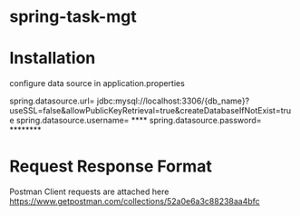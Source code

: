 # spring-task-mgt

# Installation

configure data source in application.properties

spring.datasource.url= jdbc:mysql://localhost:3306/{db_name}?useSSL=false&allowPublicKeyRetrieval=true&createDatabaseIfNotExist=true
spring.datasource.username= ****
spring.datasource.password= ********



# Request Response Format
Postman Client requests are attached here
https://www.getpostman.com/collections/52a0e6a3c88238aa4bfc

